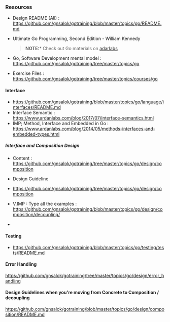 
### Resources 
- Design README (All) : https://github.com/gnsalok/gotraining/blob/master/topics/go/README.md

- Ultimate Go Programming, Second Edition -  William Kennedy
  > **NOTE:*** Check out Go materials on [adarlabs](https://www.ardanlabs.com/training/individual-on-demand/ultimate-go-bundle/)

- Go, Software Development mental model : https://github.com/gnsalok/gotraining/tree/master/topics/go
- Exercise Files : https://github.com/gnsalok/gotraining/tree/master/topics/courses/go



#### Interface 
- https://github.com/gnsalok/gotraining/blob/master/topics/go/language/interfaces/README.md
- Interface Semantic : https://www.ardanlabs.com/blog/2017/07/interface-semantics.html
- IMP; Method, Interface and Embedded in Go : https://www.ardanlabs.com/blog/2014/05/methods-interfaces-and-embedded-types.html


##### Interface and Composition Design
- Content : https://github.com/gnsalok/gotraining/tree/master/topics/go/design/composition
- Design Guideline 

- https://github.com/gnsalok/gotraining/tree/master/topics/go/design/composition

- V.IMP : Type all the examples : https://github.com/gnsalok/gotraining/blob/master/topics/go/design/composition/decoupling/
- 



#### Testing 

- https://github.com/gnsalok/gotraining/blob/master/topics/go/testing/tests/README.md


#### Error Handling 
https://github.com/gnsalok/gotraining/tree/master/topics/go/design/error_handling

#### Design Guidelines when you're moving from Concrete to Composition / decoupling 
https://github.com/gnsalok/gotraining/blob/master/topics/go/design/composition/README.md